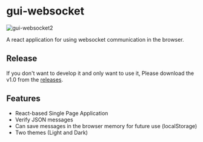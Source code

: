 # gui-websocket
![gui-websocket2](https://user-images.githubusercontent.com/22937754/43033096-0d14e60c-8cd9-11e8-97ce-74b404f57fd3.jpg)

A react application for using websocket communication in the browser.

## Release
If you don't want to develop it and only want to use it, Please download the v1.0 from the [releases](https://github.com/Ashkanph/gui-websocket/releases).

## Features

* React-based Single Page Application
* Verify JSON messages
* Can save messages in the browser memory for future use (localStorage)
* Two themes (Light and Dark)
